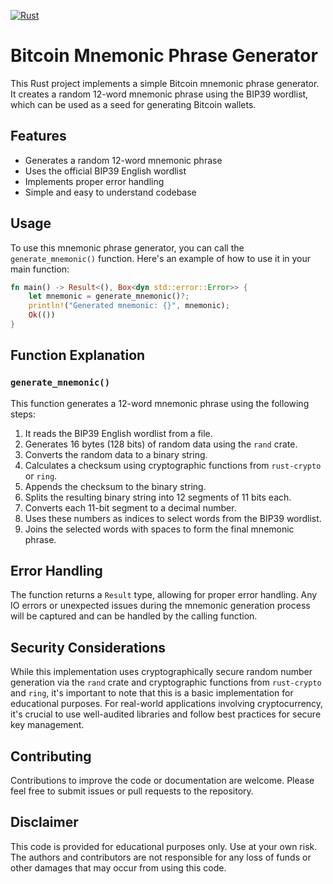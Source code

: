 [![Rust](https://github.com/0xfauzi/mnemonic_word_generator/actions/workflows/rust.yml/badge.svg?branch=master)](https://github.com/0xfauzi/mnemonic_word_generator/actions/workflows/rust.yml)
# Bitcoin Mnemonic Phrase Generator

This Rust project implements a simple Bitcoin mnemonic phrase generator. It creates a random 12-word mnemonic phrase using the BIP39 wordlist, which can be used as a seed for generating Bitcoin wallets.

## Features

- Generates a random 12-word mnemonic phrase
- Uses the official BIP39 English wordlist
- Implements proper error handling
- Simple and easy to understand codebase

## Usage

To use this mnemonic phrase generator, you can call the `generate_mnemonic()` function. Here's an example of how to use it in your main function:

```rust
fn main() -> Result<(), Box<dyn std::error::Error>> {
    let mnemonic = generate_mnemonic()?;
    println!("Generated mnemonic: {}", mnemonic);
    Ok(())
}
```

## Function Explanation

### `generate_mnemonic()`

This function generates a 12-word mnemonic phrase using the following steps:

1. It reads the BIP39 English wordlist from a file.
2. Generates 16 bytes (128 bits) of random data using the `rand` crate.
3. Converts the random data to a binary string.
4. Calculates a checksum using cryptographic functions from `rust-crypto` or `ring`.
5. Appends the checksum to the binary string.
6. Splits the resulting binary string into 12 segments of 11 bits each.
7. Converts each 11-bit segment to a decimal number.
8. Uses these numbers as indices to select words from the BIP39 wordlist.
9. Joins the selected words with spaces to form the final mnemonic phrase.

## Error Handling

The function returns a `Result` type, allowing for proper error handling. Any IO errors or unexpected issues during the mnemonic generation process will be captured and can be handled by the calling function.

## Security Considerations

While this implementation uses cryptographically secure random number generation via the `rand` crate and cryptographic functions from `rust-crypto` and `ring`, it's important to note that this is a basic implementation for educational purposes. For real-world applications involving cryptocurrency, it's crucial to use well-audited libraries and follow best practices for secure key management.

## Contributing

Contributions to improve the code or documentation are welcome. Please feel free to submit issues or pull requests to the repository.


## Disclaimer

This code is provided for educational purposes only. Use at your own risk. The authors and contributors are not responsible for any loss of funds or other damages that may occur from using this code.
